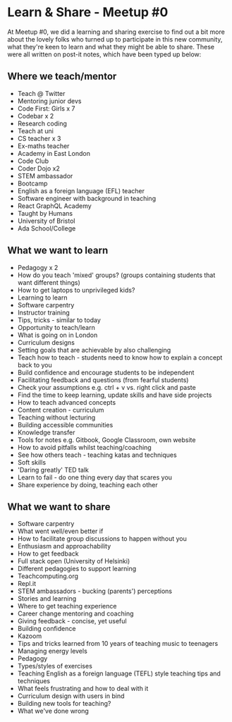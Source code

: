 # Learn & Share - Meetup #0

At Meetup #0, we did a learning and sharing exercise to find out a bit more about the lovely folks who turned up to participate in this new community, what they're keen to learn and what they might be able to share. These were all written on post-it notes, which have been typed up below:

## Where we teach/mentor

-   Teach @ Twitter
-   Mentoring junior devs
-   Code First: Girls x 7
-   Codebar x 2
-   Research coding
-   Teach at uni
-   CS teacher x 3
-   Ex-maths teacher
-   Academy in East London
-   Code Club
-   Coder Dojo x2
-   STEM ambassador
-   Bootcamp
-   English as a foreign language (EFL) teacher
-   Software engineer with background in teaching
-   React GraphQL Academy
-   Taught by Humans
-   University of Bristol
-   Ada School/College

## What we want to learn

-   Pedagogy x 2
-   How do you teach 'mixed' groups? (groups containing students that want different things)
-   How to get laptops to unprivileged kids?
-   Learning to learn
-   Software carpentry 
-   Instructor training
-   Tips, tricks - similar to today
-   Opportunity to teach/learn
-   What is going on in London
-   Curriculum designs
-   Setting goals that are achievable by also challenging
-   Teach how to teach - students need to know how to explain a concept back to you
-   Build confidence and encourage students to be independent
-   Facilitating feedback and questions (from fearful students)
-   Check your assumptions e.g. ctrl + v vs. right click and paste
-   Find the time to keep learning, update skills and have side projects
-   How to teach advanced concepts
-   Content creation - curriculum
-   Teaching without lecturing
-   Building accessible communities
-   Knowledge transfer
-   Tools for notes e.g. Gitbook, Google Classroom, own website
-   How to avoid pitfalls whilst teaching/coaching
-   See how others teach - teaching katas and techniques
-   Soft skills
-   'Daring greatly' TED talk
-   Learn to fail - do one thing every day that scares you
-   Share experience by doing, teaching each other

## What we want to share

-   Software carpentry
-   What went well/even better if
-   How to facilitate group discussions to happen without you
-   Enthusiasm and approachability
-   How to get feedback
-   Full stack open (University of Helsinki)
-   Different pedagogies to support learning
-   Teachcomputing.org
-   Repl.it
-   STEM ambassadors - bucking (parents') perceptions
-   Stories and learning
-   Where to get teaching experience
-   Career change mentoring and coaching
-   Giving feedback - concise, yet useful
-   Building confidence
-   Kazoom
-   Tips and tricks learned from 10 years of teaching music to teenagers
-   Managing energy levels
-   Pedagogy
-   Types/styles of exercises
-   Teaching English as a foreign language (TEFL) style teaching tips and techniques
-   What feels frustrating and how to deal with it
-   Curriculum design with users in bind
-   Building new tools for teaching?
-   What we've done wrong
